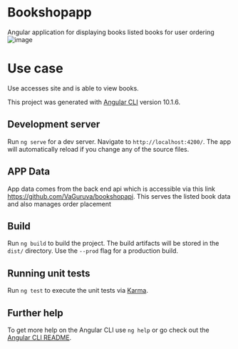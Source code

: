 # Bookshopapp
Angular application for displaying books listed books for user ordering
![image](https://user-images.githubusercontent.com/16704814/112531339-20dc4880-8db0-11eb-9cd7-e1d921def771.png)

# Use case
Use accesses site and is able to view books. 

This project was generated with [Angular CLI](https://github.com/angular/angular-cli) version 10.1.6.

## Development server

Run `ng serve` for a dev server. Navigate to `http://localhost:4200/`. The app will automatically reload if you change any of the source files.

## APP Data

App data comes from the back end api which is accessible via this link https://github.com/VaGuruva/bookshopapi. This serves the listed book data and also manages order placement

## Build

Run `ng build` to build the project. The build artifacts will be stored in the `dist/` directory. Use the `--prod` flag for a production build.

## Running unit tests

Run `ng test` to execute the unit tests via [Karma](https://karma-runner.github.io).

## Further help

To get more help on the Angular CLI use `ng help` or go check out the [Angular CLI README](https://github.com/angular/angular-cli/blob/master/README.md).
